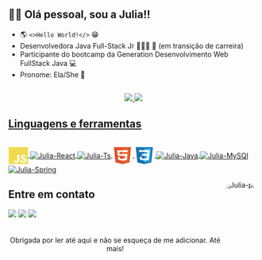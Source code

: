 ## 👋🏻  Olá pessoal, sou a Julia!!
- 🌎 `<>Hello World!</>` 😁
- Desenvolvedora Java Full-Stack Jr  👩🏻‍💻  🚀 (em transição de carreira)
- Participante do bootcamp da Generation Desenvolvimento Web FullStack Java  💻
- Pronome: Ela/She 🤗 

##
<div align="center">  
<a href="https://github.com/juliafsantinho">
<img height="180em" src="https://github-readme-stats.vercel.app/api?username=juliafsantinho&show_icons=true&theme=tokyonight&include_all_commits=true&count_private=true"/>
<img height="180em" src="https://github-readme-stats.vercel.app/api/top-langs/?username=juliafsantinho&layout=compact&langs_count=7&theme=tokyonight"/>
</div>
  
  
   ## Linguagens e ferramentas
  <div style="display: inline_block"><br>
  <img align="center" alt="Julia-Js" height="35" width="40" src="https://raw.githubusercontent.com/devicons/devicon/master/icons/javascript/javascript-plain.svg">
  <img align="center" alt="Julia-React" height="35" width="40" src="https://cdn.jsdelivr.net/gh/devicons/devicon/icons/react/react-original-wordmark.svg">
  <img align="center" alt="Julia-Ts" height="45" width="40" src="https://cdn.jsdelivr.net/gh/devicons/devicon/icons/typescript/typescript-original.svg" />
  <img align="center" alt="Julia-HTML" height="35" width="40" src="https://raw.githubusercontent.com/devicons/devicon/master/icons/html5/html5-original.svg">
  <img align="center" alt="Julia-CSS" height="35" width="40" src="https://raw.githubusercontent.com/devicons/devicon/master/icons/css3/css3-original.svg">
  <img align="center" alt="Julia-Java" height="40" width="40"  src="https://cdn.jsdelivr.net/gh/devicons/devicon/icons/java/java-original.svg">
  <img align="center" alt="Julia-MySQl" height="45" width="40" src="https://cdn.jsdelivr.net/gh/devicons/devicon/icons/mysql/mysql-original-wordmark.svg">
  <img align="center" alt="Julia-Spring" height="45" width="40" src="https://cdn.jsdelivr.net/gh/devicons/devicon/icons/spring/spring-original-wordmark.svg">
 
 

    
  <img align="right" alt="Julia-pic" height="150" style="border-radius:50px;" src="https://i.picasion.com/pic92/c5289eab9a8752863d462e619acccaeb.gif" border="0" alt="gif maker"></a>
  </div>
 



## Entre em contato
 <div> 
    <a href="https://instagram.com/juliasantinho" target="_blank"><img src="https://img.shields.io/badge/-Instagram-%23E4405F?style=for-the-badge&logo=instagram&logoColor=white" target="_blank"></a>
 	<a href = "mailto:juliafsantinho@gmail.com"><img src="https://img.shields.io/badge/-Gmail-%23333?style=for-the-badge&logo=gmail&logoColor=white" target="_blank"></a>
  <a href="https://www.linkedin.com/in/juliafsantinho/" target="_blank"><img src="https://img.shields.io/badge/-LinkedIn-%230077B5?style=for-the-badge&logo=linkedin&logoColor=white" target="_blank"></a> 
 
  </div>
<br><br>
<div align="center">
  <b></b>Obrigada por ler até aqui e não se esqueça de me adicionar. Até mais!
<div>
  


  
